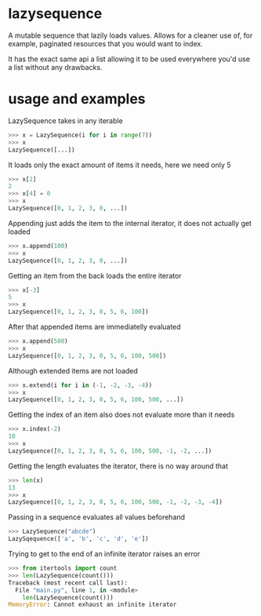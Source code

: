 # lazysequence
A mutable sequence that lazily loads values. Allows for a cleaner use of, for example, paginated resources that you would want to index.

It has the exact same api a list allowing it to be used everywhere you'd use a list without any drawbacks.

# usage and examples
LazySequence takes in any iterable
```py
>>> x = LazySequence(i for i in range(7))
>>> x
LazySequence([...])
```

It loads only the exact amount of items it needs, here we need only 5
```py
>>> x[2]
2
>>> x[4] = 0
>>> x
LazySequence([0, 1, 2, 3, 0, ...])
```

Appending just adds the item to the internal iterator, it does not actually get loaded
```py
>>> x.append(100)
>>> x
LazySequence([0, 1, 2, 3, 0, ...])
```

Getting an item from the back loads the entire iterator
```py
>>> x[-3]
5
>>> x
LazySequence([0, 1, 2, 3, 0, 5, 6, 100])
```

After that appended items are immediatelly evaluated
```py
>>> x.append(500)
>>> x
LazySequence([0, 1, 2, 3, 0, 5, 6, 100, 500])
```

Although extended items are not loaded
```py
>>> x.extend(i for i in (-1, -2, -3, -4))
>>> x
LazySequence([0, 1, 2, 3, 0, 5, 6, 100, 500, ...])
```

Getting the index of an item also does not evaluate more than it needs
```py
>>> x.index(-2)
10
>>> x
LazySequence([0, 1, 2, 3, 0, 5, 6, 100, 500, -1, -2, ...])
```

Getting the length evaluates the iterator, there is no way around that
```py
>>> len(x)
13
>>> x
LazySequence([0, 1, 2, 3, 0, 5, 6, 100, 500, -1, -2, -3, -4])
```

Passing in a sequence evaluates all values beforehand
```py
>>> LazySequence("abcde")
LazySqequence(['a', 'b', 'c', 'd', 'e'])
```

Trying to get to the end of an infinite iterator raises an error
```py
>>> from itertools import count
>>> len(LazySequence(count()))
Traceback (most recent call last):
  File "main.py", line 1, in <module>
    len(LazySequence(count()))
MemoryError: Cannot exhaust an infinite iterator
```